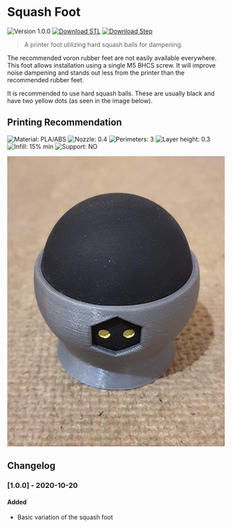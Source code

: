 # Squash Foot 

![Version 1.0.0](https://img.shields.io/badge/Version-1.0.0-red)
[![Download STL](https://img.shields.io/badge/Download-STL-blue)](squash-foot_v1.0.0.stl)
[![Download Step](https://img.shields.io/badge/Download-STEP-blue)](squash-foot_v1.0.0.step)

> A printer foot utilizing hard squash balls for dampening.

The recommended voron rubber feet are not easily available everywhere. This 
foot allows installation using a single M5 BHCS screw. It will improve noise 
dampening and stands out less from the printer than the recommended rubber feet.

It is recommended to use hard squash balls. These are usually black and have 
two yellow dots (as seen in the image below).

## Printing Recommendation

![Material: PLA/ABS](https://img.shields.io/badge/Material-PLA%2FABS-blue)
![Nozzle: 0.4](https://img.shields.io/badge/Nozzle-0.4-blue)
![Perimeters: 3](https://img.shields.io/badge/Perimeters-3-blue)
![Layer height: 0.3](https://img.shields.io/badge/Layer%20Height-0.3-blue)
![Infill: 15% min](https://img.shields.io/badge/Infill-15%25%20min-blue)
![Support: NO](https://img.shields.io/badge/Support-NO-green)

![Squash Foot](squash-foot_v1.0.0.jpg)

## Changelog

### [1.0.0] - 2020-10-20
#### Added
- Basic variation of the squash foot


